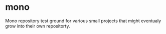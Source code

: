 # mono
Mono repository test ground for various small projects that might eventualy grow into their own repositorty.
